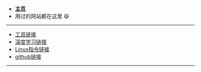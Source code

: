 <!-- docs/_sidebar.md -->
<!-- <link rel="stylesheet" href="//cdn.jsdelivr.net/npm/docsify/themes/dark.css"> -->

*  **[主页](/)**  
* 用过的网站都在这里 :smile:

---

  * [工具链接](/interlinkage/#工具链接)  
  * [深度学习链接](/interlinkage/#深度学习链接)  
  * [Linux指令链接](/interlinkage/#Linux指令链接)
  * [github链接](/interlinkage/#github链接)

---

